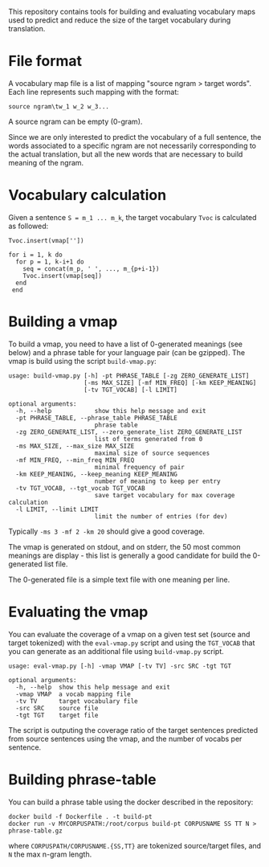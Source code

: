 This repository contains tools for building and evaluating vocabulary maps used to predict and reduce the size of the target vocabulary during translation.

# File format

A vocabulary map file is a list of mapping "source ngram > target words". Each line represents such mapping with the format:

```
source ngram\tw_1 w_2 w_3...
```

A source ngram can be empty (0-gram). 

Since we are only interested to predict the vocabulary of a full sentence, the words associated to a specific ngram are not necessarily corresponding to the actual translation, but all the new words that are necessary to build meaning of the ngram.

# Vocabulary calculation

Given a sentence `S = m_1 ... m_k`, the target vocabulary `Tvoc` is calculated as followed:

```
Tvoc.insert(vmap[''])

for i = 1, k do
  for p = 1, k-i+1 do
  	seq = concat(m_p, ' ', ..., m_{p+i-1})
  	Tvoc.insert(vmap[seq])
  end
 end
```

# Building a vmap

To build a vmap, you need to have a list of 0-generated meanings (see below) and a phrase table for your language pair (can be gzipped). The vmap is build using the script `build-vmap.py`:

```
usage: build-vmap.py [-h] -pt PHRASE_TABLE [-zg ZERO_GENERATE_LIST]
                     [-ms MAX_SIZE] [-mf MIN_FREQ] [-km KEEP_MEANING]
                     [-tv TGT_VOCAB] [-l LIMIT]

optional arguments:
  -h, --help            show this help message and exit
  -pt PHRASE_TABLE, --phrase_table PHRASE_TABLE
                        phrase table
  -zg ZERO_GENERATE_LIST, --zero_generate_list ZERO_GENERATE_LIST
                        list of terms generated from 0
  -ms MAX_SIZE, --max_size MAX_SIZE
                        maximal size of source sequences
  -mf MIN_FREQ, --min_freq MIN_FREQ
                        minimal frequency of pair
  -km KEEP_MEANING, --keep_meaning KEEP_MEANING
                        number of meaning to keep per entry
  -tv TGT_VOCAB, --tgt_vocab TGT_VOCAB
                        save target vocabulary for max coverage calculation
  -l LIMIT, --limit LIMIT
                        limit the number of entries (for dev)
```

Typically `-ms 3 -mf 2 -km 20` should give a good coverage.

The vmap is generated on stdout, and on stderr, the 50 most common meanings are display - this list is generally a good candidate for build the 0-generated list file.

The 0-generated file is a simple text file with one meaning per line.

# Evaluating the vmap

You can evaluate the coverage of a vmap on a given test set (source and target tokenized) with the `eval-vmap.py` script and using the `TGT_VOCAB` that you can generate as an additional file using `build-vmap.py` script.

```
usage: eval-vmap.py [-h] -vmap VMAP [-tv TV] -src SRC -tgt TGT

optional arguments:
  -h, --help  show this help message and exit
  -vmap VMAP  a vocab mapping file
  -tv TV      target vocabulary file
  -src SRC    source file
  -tgt TGT    target file
```

The script is outputing the coverage ratio of the target sentences predicted from source sentences using the vmap, and the number of vocabs per sentence.

# Building phrase-table

You can build a phrase table using the docker described in the repository:

```
docker build -f Dockerfile . -t build-pt
docker run -v MYCORPUSPATH:/root/corpus build-pt CORPUSNAME SS TT N > phrase-table.gz
```

where `CORPUSPATH/CORPUSNAME.{SS,TT}` are tokenized source/target files, and `N` the max n-gram length.
